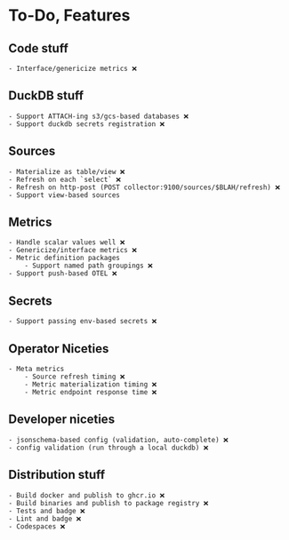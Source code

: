 
# To-Do, Features

## Code stuff
    - Interface/genericize metrics ❌

## DuckDB stuff
    - Support ATTACH-ing s3/gcs-based databases ❌
    - Support duckdb secrets registration ❌

## Sources
    - Materialize as table/view ❌
    - Refresh on each `select` ❌
    - Refresh on http-post (POST collector:9100/sources/$BLAH/refresh) ❌
    - Support view-based sources

## Metrics
    - Handle scalar values well ❌
    - Genericize/interface metrics ❌
    - Metric definition packages
        - Support named path groupings ❌
    - Support push-based OTEL ❌

## Secrets
    - Support passing env-based secrets ❌

## Operator Niceties
    - Meta metrics
        - Source refresh timing ❌
        - Metric materialization timing ❌
        - Metric endpoint response time ❌

## Developer niceties
    - jsonschema-based config (validation, auto-complete) ❌
    - config validation (run through a local duckdb) ❌

## Distribution stuff
    - Build docker and publish to ghcr.io ❌
    - Build binaries and publish to package registry ❌
    - Tests and badge ❌
    - Lint and badge ❌
    - Codespaces ❌

